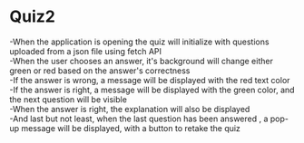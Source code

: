 # Quiz2
  -When the application is opening the quiz will initialize with questions uploaded from a json file using fetch API <br>
  -When the user chooses an answer, it's background will change either green or red based on the answer's correctness <br>
  -If the answer is wrong, a message will be displayed with the red text color <br>
  -If the answer is right, a message will be displayed with the green color, and the next question will be visible <br>
  -When the answer is right, the explanation will also be displayed <br>
  -And last but not least, when the last question has been answered , a pop-up message will be displayed, with a button to retake the quiz